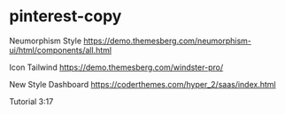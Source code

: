 # pinterest-copy

Neumorphism Style
https://demo.themesberg.com/neumorphism-ui/html/components/all.html

Icon Tailwind
https://demo.themesberg.com/windster-pro/

New Style Dashboard
https://coderthemes.com/hyper_2/saas/index.html

Tutorial 3:17
